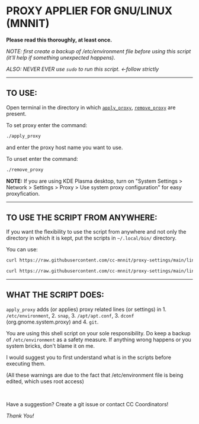 # PROXY APPLIER FOR GNU/LINUX (MNNIT)

**Please read this thoroughly, at least once.**


*NOTE: first create a backup of /etc/environment file before using this script (it'll help if something unexpected happens).*

*ALSO: NEVER EVER use `sudo` to run this script.	<-follow strictly*

<hr>

## TO USE:

Open terminal in the directory in which [`apply_proxy`](apply_proxy), [`remove_proxy`](remove_proxy) are present.

To set proxy enter the command:

```bash
./apply_proxy
```

and enter the proxy host name you want to use.

To unset enter the command:

```bash
./remove_proxy
```

**NOTE:** If you are using KDE Plasma desktop, turn on "System Settings > Network > Settings > Proxy > Use system proxy configuration" for easy proxyfication.

<hr>

## TO USE THE SCRIPT FROM ANYWHERE:

If you want the flexibility to use the script from anywhere and not only the directory in which it is kept, put the scripts in `~/.local/bin/` directory.

You can use:

```bash
curl https://raw.githubusercontent.com/cc-mnnit/proxy-settings/main/linux-proxy/apply_proxy > ~/.local/bin/apply_proxy && chmod +x ~/.local/bin/apply_proxy

curl https://raw.githubusercontent.com/cc-mnnit/proxy-settings/main/linux-proxy/remove_proxy > ~/.local/bin/remove_proxy && chmod +x ~/.local/bin/remove_proxy

```

<hr>

## WHAT THE SCRIPT DOES:

`apply_proxy` adds (or applies) proxy related lines (or settings) in 1. `/etc/environment`, 2. `snap`, 3. `/apt/apt.conf`, 3. `dconf` (org.gnome.system.proxy) and 4. `git`.

You are using this shell script on your sole responsibility. Do keep a backup of `/etc/environment` as a safety measure. If anything wrong happens or you system bricks, don't blame it on me.

I would suggest you to first understand what is in the scripts before executing them.

(All these warnings are due to the fact that /etc/environment file is being edited, which uses root access)

<br>

Have a suggestion? Create a git issue or contact CC Coordinators!

*Thank You!*

